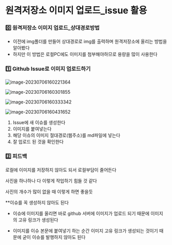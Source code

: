 # 원격저장소 이미지 업로드_issue 활용

### 0️⃣ 원격저장소 이미지 업로드_상대경로방법

- 이전에 img폴더를 만들어 상대경로로 img를 출력하며 원격저장소에 올리는 방법을 알아봤다
- 하지만 이 방법은 로컬PC에도 이미지를 첨부해야하므로 용량을 많이 사용한다



### 1️⃣ Github Issue로 이미지 업로드하기

![image-20230706160221364](C:\Users\asus\AppData\Roaming\Typora\typora-user-images\image-20230706160221364.png)



![image-20230706160301855](C:\Users\asus\AppData\Roaming\Typora\typora-user-images\image-20230706160301855.png)

![image-20230706160333342](C:\Users\asus\AppData\Roaming\Typora\typora-user-images\image-20230706160333342.png)

![image-20230706160431652](C:\Users\asus\AppData\Roaming\Typora\typora-user-images\image-20230706160431652.png)

1. Issue에 새 이슈를 생성한다
2. 이미지를 붙여넣는다 
3. 해당 이슈의 이미지 절대경로(웹주소)를 md파일에 넣는다
4. 잘 업로드 된 것을 확인한다



### 2️⃣ 피드백

로컬에 이미지를 저장하지 않아도 되서 로컬부담이 줄어든다

사진을 하나하나 다 이렇게 작업하기 힘들 것 같다

사진의 개수가 많이 없을 때 이렇게 하면 좋을듯



**이슈를 꼭 생성하지 않아도 된다

- 이슈에 이미지를 올리면 바로 github 서버에 이미지가 업로드 되기 때문에 이미지의 고유 링크가 생성된다

- 이미지를 이슈 본문에 붙여넣기 하는 순간 이미지 고유 링크가 생성되는 것이기 때문에 굳이 이슈를 발행하지 않아도 된다